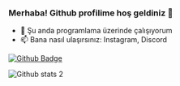 ### Merhaba! Github profilime hoş geldiniz 👋


- 🔭 Şu anda programlama üzerinde çalışıyorum
- 📫 Bana nasıl ulaşırsınız: Instagram, Discord

[![Github Badge](https://img.shields.io/badge/-Github-000?style=quare&labelColor=000&logo=Github&logoColor=white&link=link)](link)

![Github stats 2](https://github-readme-stats.vercel.app/api?username=K4hveci09&show_icons=true&theme=radical)

